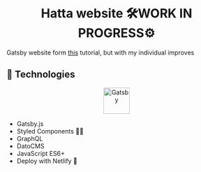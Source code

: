 <h1 align="center">
  Hatta website 🛠WORK IN PROGRESS⚙️
</h1>

Gatsby website form [this](https://eduweb.pl/programowanie-i-www/reactjs/gatsby-generator-react) tutorial, but with my individual improves

## 🚀 Technologies

<p align="center">
  <a href="https://www.gatsbyjs.org">
    <img alt="Gatsby" src="https://www.gatsbyjs.org/monogram.svg" width="60" />
  </a>
</p>

- Gatsby.js
- Styled Components 💅🏼
- GraphQL
- DatoCMS
- JavaScript ES6+
- Deploy with Netlify 💫

